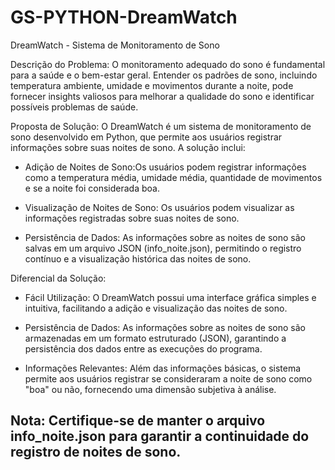 # GS-PYTHON-DreamWatch
DreamWatch - Sistema de Monitoramento de Sono

Descrição do Problema:
O monitoramento adequado do sono é fundamental para a saúde e o bem-estar geral. Entender os padrões de sono, incluindo temperatura ambiente, umidade e movimentos durante a noite, pode fornecer insights valiosos para melhorar a qualidade do sono e identificar possíveis problemas de saúde.

Proposta de Solução: 
O DreamWatch é um sistema de monitoramento de sono desenvolvido em Python, que permite aos usuários registrar informações sobre suas noites de sono. A solução inclui:

- Adição de Noites de Sono:Os usuários podem registrar informações como a temperatura média, umidade média, quantidade de movimentos e se a noite foi considerada boa.

- Visualização de Noites de Sono: Os usuários podem visualizar as informações registradas sobre suas noites de sono.

- Persistência de Dados: As informações sobre as noites de sono são salvas em um arquivo JSON (info_noite.json), permitindo o registro contínuo e a visualização histórica das noites de sono.

Diferencial da Solução:
- Fácil Utilização: O DreamWatch possui uma interface gráfica simples e intuitiva, facilitando a adição e visualização das noites de sono.

- Persistência de Dados: As informações sobre as noites de sono são armazenadas em um formato estruturado (JSON), garantindo a persistência dos dados entre as execuções do programa.

- Informações Relevantes: Além das informações básicas, o sistema permite aos usuários registrar se consideraram a noite de sono como "boa" ou não, fornecendo uma dimensão subjetiva à análise.

## Nota: Certifique-se de manter o arquivo info_noite.json para garantir a continuidade do registro de noites de sono.